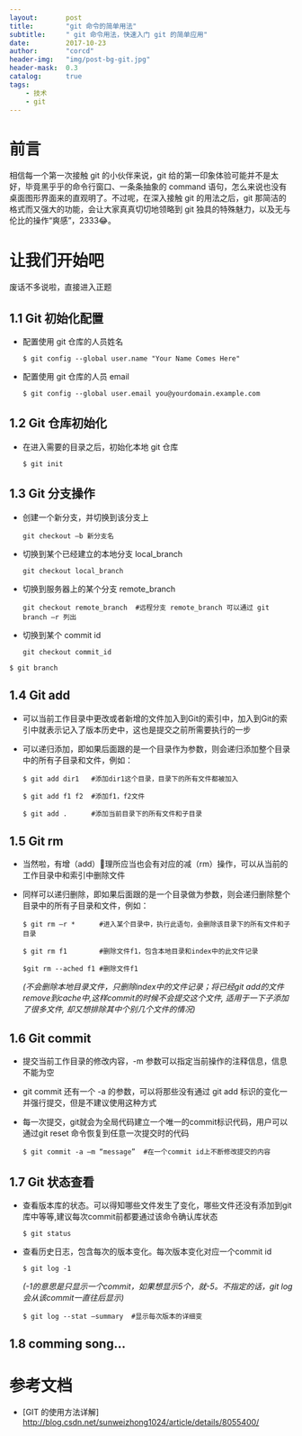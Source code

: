```yaml
---
layout:       post
title:        "git 命令的简单用法"
subtitle:     " git 命令用法，快速入门 git 的简单应用"
date:         2017-10-23
author:       "corcd"
header-img:   "img/post-bg-git.jpg"
header-mask:  0.3
catalog:      true
tags:
    - 技术
    - git
---
```


# 前言

相信每一个第一次接触 git 的小伙伴来说，git 给的第一印象体验可能并不是太好，毕竟黑乎乎的命令行窗口、一条条抽象的 command 语句，怎么来说也没有桌面图形界面来的直观明了。不过呢，在深入接触 git 的用法之后，git 那简洁的格式而又强大的功能，会让大家真真切切地领略到 git 独具的特殊魅力，以及无与伦比的操作“爽感”，2333😂。

# 让我们开始吧

废话不多说啦，直接进入正题

## 1.1 Git 初始化配置 

- 配置使用 git 仓库的人员姓名 

    `$ git config --global user.name "Your Name Comes Here"`

- 配置使用 git 仓库的人员 email 

    `$ git config --global user.email you@yourdomain.example.com` 

## 1.2 Git 仓库初始化

- 在进入需要的目录之后，初始化本地 git 仓库

    `$ git init`

## 1.3 Git 分支操作

- 创建一个新分支，并切换到该分支上 

    `git checkout –b 新分支名`

- 切换到某个已经建立的本地分支 local_branch 

    `git checkout local_branch` 

- 切换到服务器上的某个分支 remote_branch 

    `git checkout remote_branch  #远程分支 remote_branch 可以通过 git branch –r 列出`

- 切换到某个 commit id 

    `git checkout commit_id` 


`$ git branch`

## 1.4 Git add 

- 可以当前工作目录中更改或者新增的文件加入到Git的索引中，加入到Git的索引中就表示记入了版本历史中，这也是提交之前所需要执行的一步

- 可以递归添加，即如果后面跟的是一个目录作为参数，则会递归添加整个目录中的所有子目录和文件，例如： 

    `$ git add dir1   #添加dir1这个目录，目录下的所有文件都被加入` 

    `$ git add f1 f2  #添加f1，f2文件` 

    `$ git add .      #添加当前目录下的所有文件和子目录`

## 1.5 Git rm

- 当然啦，有增（add）理所应当也会有对应的减（rm）操作，可以从当前的工作目录中和索引中删除文件

- 同样可以递归删除，即如果后面跟的是一个目录做为参数，则会递归删除整个目录中的所有子目录和文件，例如： 

    `$ git rm –r *      #进入某个目录中，执行此语句，会删除该目录下的所有文件和子目录` 

    `$ git rm f1        #删除文件f1，包含本地目录和index中的此文件记录`

    `$git rm --ached f1 #删除文件f1`
    
    *(不会删除本地目录文件，只删除index中的文件记录；将已经git add的文件remove到cache中,这样commit的时候不会提交这个文件, 适用于一下子添加了很多文件, 却又想排除其中个别几个文件的情况)*

## 1.6 Git commit 

- 提交当前工作目录的修改内容，-m 参数可以指定当前操作的注释信息，信息不能为空

- git commit 还有一个 -a 的参数，可以将那些没有通过 git add 标识的变化一并强行提交，但是不建议使用这种方式

- 每一次提交，git就会为全局代码建立一个唯一的commit标识代码，用户可以通过git reset 命令恢复到任意一次提交时的代码

    `$ git commit -a –m “message”  #在一个commit id上不断修改提交的内容`

## 1.7 Git 状态查看 

- 查看版本库的状态。可以得知哪些文件发生了变化，哪些文件还没有添加到git库中等等,建议每次commit前都要通过该命令确认库状态

    `$ git status`

- 查看历史日志，包含每次的版本变化。每次版本变化对应一个commit id

    `$ git log -1`

    *(-1的意思是只显示一个commit，如果想显示5个，就-5。不指定的话，git log会从该commit一直往后显示)* 

    `$ git log --stat –summary  #显示每次版本的详细变`

## 1.8 comming song...




# 参考文档

- [GIT 的使用方法详解]  <http://blog.csdn.net/sunweizhong1024/article/details/8055400/>